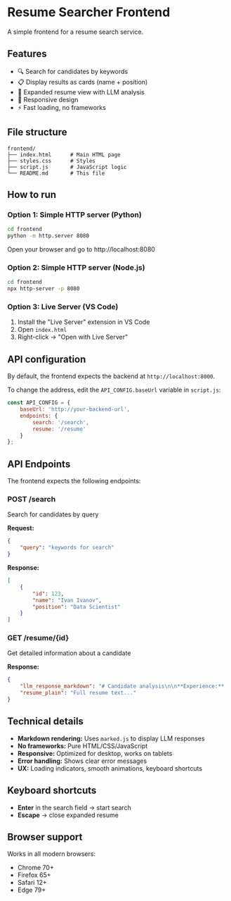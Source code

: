 # Resume Searcher Frontend

A simple frontend for a resume search service.

## Features

- 🔍 Search for candidates by keywords
- 📋 Display results as cards (name + position)
- 📄 Expanded resume view with LLM analysis
- 📱 Responsive design
- ⚡ Fast loading, no frameworks

## File structure

```
frontend/
├── index.html      # Main HTML page
├── styles.css      # Styles
├── script.js       # JavaScript logic
└── README.md       # This file
```

## How to run

### Option 1: Simple HTTP server (Python)

```bash
cd frontend
python -m http.server 8080
```

Open your browser and go to http://localhost:8080

### Option 2: Simple HTTP server (Node.js)

```bash
cd frontend
npx http-server -p 8080
```

### Option 3: Live Server (VS Code)

1. Install the "Live Server" extension in VS Code
2. Open `index.html`
3. Right-click → "Open with Live Server"

## API configuration

By default, the frontend expects the backend at `http://localhost:8000`.

To change the address, edit the `API_CONFIG.baseUrl` variable in `script.js`:

```javascript
const API_CONFIG = {
    baseUrl: 'http://your-backend-url',
    endpoints: {
        search: '/search',
        resume: '/resume'
    }
};
```

## API Endpoints

The frontend expects the following endpoints:

### POST /search
Search for candidates by query

**Request:**
```json
{
    "query": "keywords for search"
}
```

**Response:**
```json
[
    {
        "id": 123,
        "name": "Ivan Ivanov",
        "position": "Data Scientist"
    }
]
```

### GET /resume/{id}
Get detailed information about a candidate

**Response:**
```json
{
    "llm_response_markdown": "# Candidate analysis\n\n**Experience:** ...",
    "resume_plain": "Full resume text..."
}
```

## Technical details

- **Markdown rendering:** Uses `marked.js` to display LLM responses
- **No frameworks:** Pure HTML/CSS/JavaScript
- **Responsive:** Optimized for desktop, works on tablets
- **Error handling:** Shows clear error messages
- **UX:** Loading indicators, smooth animations, keyboard shortcuts

## Keyboard shortcuts

- **Enter** in the search field → start search
- **Escape** → close expanded resume

## Browser support

Works in all modern browsers:
- Chrome 70+
- Firefox 65+
- Safari 12+
- Edge 79+
